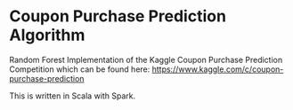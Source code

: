 # Coupon Purchase Prediction Algorithm

Random Forest Implementation of the Kaggle Coupon Purchase Prediction Competition which can be found here: https://www.kaggle.com/c/coupon-purchase-prediction

This is written in Scala with Spark.
